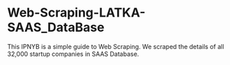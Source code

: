 # Web-Scraping-LATKA-SAAS_DataBase
This IPNYB is a simple guide to Web Scraping.
We scraped the details of all 32,000 startup companies in SAAS Database.
